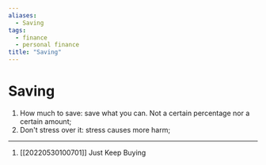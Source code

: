 ```yaml
---
aliases:
  - Saving
tags:
  - finance
  - personal finance
title: "Saving"
---
```


# Saving

1. How much to save: save what you can. Not a certain percentage nor a certain amount;
2. Don't stress over it: stress causes more harm;

***
1. [[20220530100701]] Just Keep Buying
